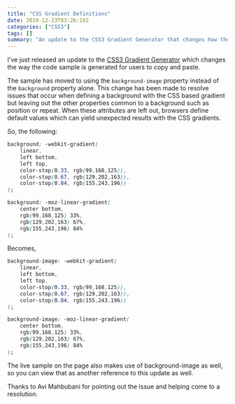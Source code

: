 ```yaml
---
title: "CSS Gradient Definitions"
date: 2010-12-23T03:26:19Z
categories: ["CSS3"]
tags: []
summary: "An update to the CSS3 Gradient Generator that changes how the code sample is generated, moving from the 'background' property to 'background-image' to resolve issues with default values for other background properties."
---
```


I've just released an update to the <a href="http://gradients.glrzad.com">CSS3 Gradient Generator</a> which changes the way the code sample is generated for users to copy and paste.

The sample has moved to using the `background-image` property instead of the `background` property alone. This change has been made to resolve issues that occur when defining a background with the CSS based gradient but leaving out the other properties common to a background such as position or repeat.  When these attributes are left out, browsers define default values which can yield unexpected results with the CSS gradients.

So, the following:

``` css
background: -webkit-gradient(
    linear,
    left bottom,
    left top,
    color-stop(0.33, rgb(99,168,125)),
    color-stop(0.67, rgb(129,202,163)),
    color-stop(0.84, rgb(155,243,196))
);

background: -moz-linear-gradient(
    center bottom,
    rgb(99,168,125) 33%,
    rgb(129,202,163) 67%,
    rgb(155,243,196) 84%
);
```

Becomes,

``` css
background-image: -webkit-gradient(
    linear,
    left bottom,
    left top,
    color-stop(0.33, rgb(99,168,125)),
    color-stop(0.67, rgb(129,202,163)),
    color-stop(0.84, rgb(155,243,196))
);

background-image: -moz-linear-gradient(
    center bottom,
    rgb(99,168,125) 33%,
    rgb(129,202,163) 67%,
    rgb(155,243,196) 84%
);
```

The live sample on the page also makes use of background-image as well, so you can view that as another reference to this update as well.

Thanks to Avi Mahbubani for pointing out the issue and helping come to a resolution.

